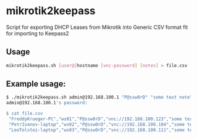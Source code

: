 mikrotik2keepass
================

Script for exporting DHCP Leases from Mikrotik into Generic CSV format fit for importing to Keepass2

Usage
-----

```bash
mikrotik2keepass.sh [user@]hostname [vnc-password] [notes] > file.csv
```

Example usage:
--------------

```bash
$ ./mikrotik2keepass.sh admin@192.168.100.1 "P@ssw0rD" "some text note" > file.csv
admin@192.168.100.1's password:

$ cat file.csv 
 "FreddyKrueger-PC","ws01","P@ssw0rD","vnc://192.168.100.123","some text note"
 "PetrIvanov-laptop","ws02","P@ssw0rD","vnc://192.168.100.104","some text note"
 "LeoTolstoi-laptop","ws03","P@ssw0rD","vnc://192.168.100.111","some text note"
 ```
